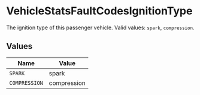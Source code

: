 # VehicleStatsFaultCodesIgnitionType

The ignition type of this passenger vehicle. Valid values: `spark`, `compression`.


## Values

| Name          | Value         |
| ------------- | ------------- |
| `SPARK`       | spark         |
| `COMPRESSION` | compression   |